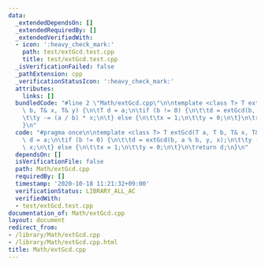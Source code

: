 ```yaml
---
data:
  _extendedDependsOn: []
  _extendedRequiredBy: []
  _extendedVerifiedWith:
  - icon: ':heavy_check_mark:'
    path: test/extGcd.test.cpp
    title: test/extGcd.test.cpp
  _isVerificationFailed: false
  _pathExtension: cpp
  _verificationStatusIcon: ':heavy_check_mark:'
  attributes:
    links: []
  bundledCode: "#line 2 \"Math/extGcd.cpp\"\n\ntemplate <class T> T extGcd(T a, T\
    \ b, T& x, T& y) {\n\tT d = a;\n\tif (b != 0) {\n\t\td = extGcd(b, a % b, y, x);\n\
    \t\ty -= (a / b) * x;\n\t} else {\n\t\tx = 1;\n\t\ty = 0;\n\t}\n\treturn d;\n\
    }\n"
  code: "#pragma once\n\ntemplate <class T> T extGcd(T a, T b, T& x, T& y) {\n\tT\
    \ d = a;\n\tif (b != 0) {\n\t\td = extGcd(b, a % b, y, x);\n\t\ty -= (a / b) *\
    \ x;\n\t} else {\n\t\tx = 1;\n\t\ty = 0;\n\t}\n\treturn d;\n}\n"
  dependsOn: []
  isVerificationFile: false
  path: Math/extGcd.cpp
  requiredBy: []
  timestamp: '2020-10-18 11:21:32+09:00'
  verificationStatus: LIBRARY_ALL_AC
  verifiedWith:
  - test/extGcd.test.cpp
documentation_of: Math/extGcd.cpp
layout: document
redirect_from:
- /library/Math/extGcd.cpp
- /library/Math/extGcd.cpp.html
title: Math/extGcd.cpp
---
```

